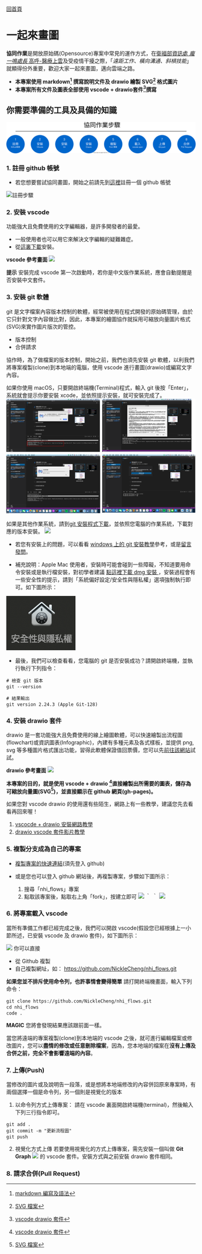 [回首頁](../index.md)
# 一起來畫圖
**協同作業**是開放原始碼(Opensource)專案中常見的運作方式，在[衛福部資訊處 *龐一鳴處長* 高呼-醫療上雲](https://www.cio.com.tw/pang-yuming-data-security-cloud-up-medical-ai-as-governors-second-pulse/?utm_source=line&utm_medium=live&utm_campaign=220523)及受疫情干擾之際，「*遠距工作、橫向溝通、斜槓技能*」就顯得份外重要，歡迎大家一起來畫圖，邁向雲端之路。

- **本專案使用 markdown[^1] 撰寫說明文件及 drawio 繪製 SVG[^2] 格式圖片**
- **本專案所有文件及圖表全部使用 vscode + drawio套件[^3]撰寫**

## 你需要準備的工具及具備的知識
![](./images/step.drawio.svg)


### 1. 註冊 github 帳號
- 若您想要嘗試協同畫圖，開始之前請先到[這裡](https://github.com/signup?ref_cta=Sign+up&ref_loc=header+logged+out&ref_page=%2F&source=header-home)註冊一個 github 帳號

![註冊步驟](./images/github/registration.drawio.svg)
### 2. 安裝 vscode
功能強大且免費使用的文字編輯器，是許多開發者的最愛。
- 一般使用者也可以用它來解決文字編輯的疑難雜症。
- 從[這裏下載](https://code.visualstudio.com/)安裝。

**vscode 參考畫面**
![](./images/vscode/sample.drawio.svg)

**提示**
安裝完成 vscode 第一次啟動時，若你是中文版作業系統，應會自動提醒是否安裝中文套件。

### 3. 安裝 git 軟體
git 是文字檔案內容版本控制的軟體，經常被使用在程式開發的原始碼管理，由於它只針對文字內容做比對，因此，本專案的繪圖協作就採用可縮放向量圖片格式(SVG)來實作圖片版次的管控。

- 版本控制
- 合併請求

協作時，為了做檔案的版本控制，開始之前，我們也須先安裝 git 軟體，以利我們將專案複製(clone)到本地端的電腦，使用 vscode 進行畫圖(drawio)或編寫文字內容。

如果你使用 macOS，只要開啟終端機(Terminal)程式，輸入 git 後按「Enter」，系統就會提示你要安裝 xcode，並依照提示安裝，就可安裝完成了。
![](./images/git/macOS_install.drawio.svg)

如果是其他作業系統，請到[git 安裝程式下載](https://git-scm.com/download)，並依照您電腦的作業系統，下載對應的版本安裝。
![](./images/git/install.drawio.svg)

- 若您有安裝上的問題，可以看看 [windows 上的 git 安裝教學](https://w3c.hexschool.com/git/3f9497cd)參考，或是[留言發問](https://github.com/losehrt/nhi_flows/discussions/new)。

- 補充說明：Apple Mac 使用者，安裝時可能會碰到一些障礙，不知道要用命令安裝或是執行檔安裝，對初學者建議 [ 點這裡下載 dmg 安裝 ](https://sourceforge.net/projects/git-osx-installer/)，安裝過程會有一些安全性的提示，請到「系統偏好設定/安全性與隱私權」選項強制執行即可。如下圖所示：

![](2022-06-21-19-46-44.png)


- 最後，我們可以檢查看看，您電腦的 git 是否安裝成功？請開啟終端機，並執行執行下列指令：
```
# 檢查 git 版本
git --version
```
```
# 結果輸出
git version 2.24.3 (Apple Git-128)
```

### 4. 安裝 drawio 套件
drawio 是一套功能強大且免費使用的線上繪圖軟體，可以快速繪製出流程圖(flowchart)或資訊圖表(Infographic)，內建有多種元素及各式樣板，並提供 png, svg 等多種圖片格式匯出功能，習得此軟體保證值回票價，您可以先[前往該網站](https://app.diagrams.net/)試試。

**drawio 參考畫面**
![](./images/drawio/sample.drawio.svg)

**本專案的目的，就是使用 vscode + drawio [^3]直接繪製出所需要的圖表，儲存為可縮放向量圖(SVG[^2])，並直接顯示在 github 網頁(gh-pages)。**

如果您對 vscode drawio 的使用還有些陌生，網路上有一些教學，建議您先去看看再回來喔！
  1. [vscocde + drawio 安裝網路教學](https://ithelp.ithome.com.tw/articles/10236346)
  2. [drawio vscode 套件影片教學](https://youtu.be/AdrFG7sq1d4)





### 5. 複製分支成為自己的專案

- [複製專案的快速連結](https://github.com/losehrt/nhi_flows/fork)(須先登入 github)

- 或是您也可以登入 github 網站後，再複製專案，步驟如下圖所示：
  1. 搜尋「nhi_flows」專案
  2. 點取該專案後，點取右上角「fork」，按建立即可
![](./images/fork.drawio.svg)
｀
｀
![](./images/vscode.drawio.svg)

### 6. 將專案載入 vscode
當所有準備工作都已經完成之後，我們可以開啟 vscode(假設您已經根據上一小節所述，已安裝 vscode 及 drawio 套件)，如下圖所示：

![](./images/startup.drawio.svg)
你可以直接
- 從 Github 複製
- 自己複製網址，如： https://github.com/NickleCheng/nhi_flows.git

**如果您並不排斥使用命令列，也許事情會變得簡單**
請打開終端機畫面，輸入下列命令：

```
git clone https://github.com/NickleCheng/nhi_flows.git
cd nhi_flows
code .
```

**MAGIC** 您將會發現結果應該跟前面一樣。

當您將遠端的專案複製(clone)到本地端的 vscode 之後，就可進行編輯檔案或修改圖片，您可以**盡情的修改或任意刪除檔案**，因為，您本地端的檔案在**沒有上傳及合併之前，完全不會影響遠端的內容**。

### 7. 上傳(Push)

當修改的圖片或及說明告一段落，或是想將本地端修改的內容併回原來專案時，有兩個選擇一個是命令列，另一個則是視覺化的版本

1. 以命令列方式上傳專案：
請在 vscode 裏面開啟終端機(terminal)，然後輸入下列三行指令即可。

```
git add .
git commit -m "更新流程圖"
git push
```
2. 視覺化方式上傳
若要使用視覺化的方式上傳專案，需先安裝一個叫做 **Git Graph** ![](./images/git_graph.drawio.svg) 的 vscode 套件。安裝方式與之前安裝 drawio 套件相同。


### 8. 請求合併(Pull Request)



[^1]: [markdown 編寫及語法](https://docs.github.com/en/github/writing-on-github/getting-started-with-writing-and-formatting-on-github/basic-writing-and-formatting-syntax)
[^2]: [SVG 檔案](https://www.adobe.com/tw/creativecloud/file-types/image/vector/svg-file.html)
[^3]: [vscode drawio 套件](https://github.com/hediet/vscode-drawio)


